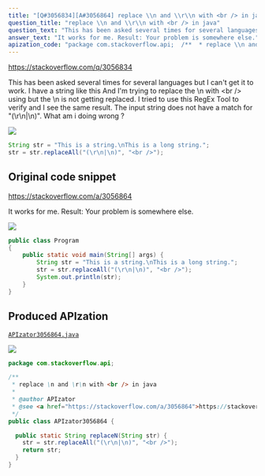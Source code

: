 ```yaml
---
title: "[Q#3056834][A#3056864] replace \\n and \\r\\n with <br /> in java"
question_title: "replace \\n and \\r\\n with <br /> in java"
question_text: "This has been asked several times for several languages but I can't get it to work. I have a string like this And I'm trying to replace the \\n with <br /> using but the \\n is not getting replaced. I tried to use this RegEx Tool to verify and I see the same result. The input string does not have a match for \"(\\r\\n|\\n)\". What am i doing wrong ?"
answer_text: "It works for me. Result: Your problem is somewhere else."
apization_code: "package com.stackoverflow.api;  /**  * replace \\n and \\r\\n with <br /> in java  *  * @author APIzator  * @see <a href=\"https://stackoverflow.com/a/3056864\">https://stackoverflow.com/a/3056864</a>  */ public class APIzator3056864 {    public static String replaceN(String str) {     str = str.replaceAll(\"(\\r\\n|\\n)\", \"<br />\");     return str;   } }"
---
```


https://stackoverflow.com/q/3056834

This has been asked several times for several languages but I can&#x27;t get it to work.
I have a string like this
And I&#x27;m trying to replace the \n with &lt;br /&gt; using
but the \n is not getting replaced.
I tried to use this RegEx Tool to verify and I see the same result. The input string does not have a match for &quot;(\r\n|\n)&quot;. What am i doing wrong ?


<div class="code-logo"><img src="/stackoverflow.png" /></div>

```java
String str = "This is a string.\nThis is a long string.";
str = str.replaceAll("(\r\n|\n)", "<br />");
```


## Original code snippet

https://stackoverflow.com/a/3056864

It works for me.
Result:
Your problem is somewhere else.

<div class="code-logo"><img src="/stackoverflow.png" /></div>

```java
public class Program
{
    public static void main(String[] args) {
        String str = "This is a string.\nThis is a long string.";
        str = str.replaceAll("(\r\n|\n)", "<br />");
        System.out.println(str);
    }
}
```

## Produced APIzation

[`APIzator3056864.java`](https://github.com/pasqualesalza/apization-temp-data/raw/master/search/APIzator3056864.java)

<div class="code-logo"><img src="/apizator.png" /></div>

```java
package com.stackoverflow.api;

/**
 * replace \n and \r\n with <br /> in java
 *
 * @author APIzator
 * @see <a href="https://stackoverflow.com/a/3056864">https://stackoverflow.com/a/3056864</a>
 */
public class APIzator3056864 {

  public static String replaceN(String str) {
    str = str.replaceAll("(\r\n|\n)", "<br />");
    return str;
  }
}

```